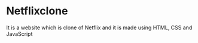 # Netflixclone
It is a website which is clone of Netflix and it is made using HTML, CSS and JavaScript
